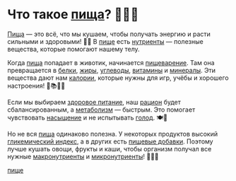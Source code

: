 # Что такое [пища](food2.md)? 🍎🥦🍞

[Пища](food2.md) — это всё, что мы кушаем, чтобы получать энергию и расти сильными и здоровыми! 💪😊 В [пище](food2.md) есть [нутриенты](nutrient.md) — полезные вещества, которые помогают нашему телу.

Когда [пища](food2.md) попадает в животик, начинается [пищеварение](digestion.md). Там она превращается в [белки](protein.md), [жиры](fats.md), [углеводы](carbohydrates.md), [витамины](vitamins.md) и [минералы](minerals.md). Эти вещества дают нам [калории](calories.md), которые нужны для игр, учёбы и хорошего настроения! 🎨📚🏃‍♂️

Если мы выбираем [здоровое питание](healthy_eating.md), наш [рацион](ration.md) будет сбалансированным, а [метаболизм](metabolism.md) — быстрым. Это помогает чувствовать [насыщение](saturation.md) и не испытывать [голод](hunger.md). 🍽️🤗

Но не вся [пища](food2.md) одинаково полезна. У некоторых продуктов высокий [гликемический индекс](glycemic_index.md), а в других есть [пищевые добавки](food_additives.md). Поэтому лучше кушать овощи, фрукты и каши, чтобы организм получал все нужные [макронутриенты](macronutrients.md) и [микронутриенты](micronutients.md)! 🥕🍏🍚


[пище](food2.md)
